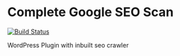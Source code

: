 # Complete Google SEO Scan

[![Build Status](https://travis-ci.org/nirjharlo/complete-google-seo-scan.svg?branch=master)](https://travis-ci.org/nirjharlo/complete-google-seo-scan)

WordPress Plugin with inbuilt seo crawler
